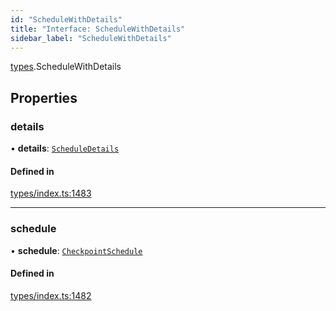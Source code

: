 ```yaml
---
id: "ScheduleWithDetails"
title: "Interface: ScheduleWithDetails"
sidebar_label: "ScheduleWithDetails"
---
```


[types](../../../modules/Types/Types.md).ScheduleWithDetails

## Properties

### details

• **details**: [`ScheduleDetails`](../../API/Entities/CheckpointSchedule/Types/ScheduleDetails/ScheduleDetails.md)

#### Defined in

[types/index.ts:1483](https://github.com/PolymeshAssociation/polymesh-sdk/blob/adcc38781/src/types/index.ts#L1483)

___

### schedule

• **schedule**: [`CheckpointSchedule`](../../../classes/API/Entities/CheckpointSchedule/CheckpointSchedule.md)

#### Defined in

[types/index.ts:1482](https://github.com/PolymeshAssociation/polymesh-sdk/blob/adcc38781/src/types/index.ts#L1482)
